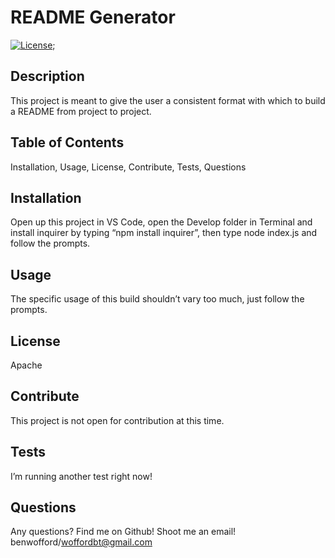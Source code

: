 # README Generator #
[![License](https://img.shields.io/badge/License-Apache%202.0-blue.svg)](https://opensource.org/licenses/Apache-2.0);

## Description ##
This project is meant to give the user a consistent format with which to build a README from project to project.

## Table of Contents ##
Installation, Usage, License, Contribute, Tests, Questions

## Installation ##
Open up this project in VS Code, open the Develop folder in Terminal and install inquirer by typing “npm install inquirer”, then type node index.js and follow the prompts.

## Usage ##
The specific usage of this build shouldn’t vary too much, just follow the prompts.

## License ##
Apache

## Contribute ##
This project is not open for contribution at this time.

## Tests ##
I’m running another test right now!

## Questions ##
Any questions? Find me on Github! Shoot me an email!
benwofford/woffordbt@gmail.com
